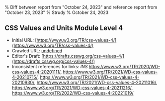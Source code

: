 % Diff between report from "October 24, 2023" and reference report from "October 23, 2023"
% Strudy
% October 24, 2023

## CSS Values and Units Module Level 4

- Initial URL: [https://www.w3.org/TR/css-values-4/](https://www.w3.org/TR/css-values-4/)
- Crawled URL: [undefined](undefined)
- Editor's Draft: [https://drafts.csswg.org/css-values-4/](https://drafts.csswg.org/css-values-4/)
- Inconsistent references for links: *INS* https://www.w3.org/TR/2020/WD-css-values-4-20201111/, https://www.w3.org/TR/2021/WD-css-values-4-20210715/, https://www.w3.org/TR/2021/WD-css-values-4-20210930/, https://www.w3.org/TR/2021/WD-css-values-4-20211016/, https://www.w3.org/TR/2021/WD-css-values-4-20211216/, https://www.w3.org/TR/2022/WD-css-values-4-20221019/




